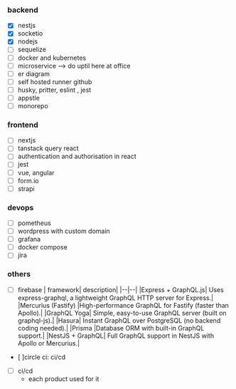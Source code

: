 ### backend

- [x] nestjs
- [x] socketio
- [x] nodejs
- [ ] sequelize 
- [ ] docker and kubernetes
- [ ] microservice --> do uptil here at office
- [ ] er diagram
- [ ] self hosted runner github
- [ ] husky, pritter, eslint , jest
- [ ] appstle
- [ ] monorepo

### frontend

- [ ] nextjs
- [ ] tanstack query react
- [ ] authentication and authorisation in react
- [ ] jest
- [ ] vue, angular
- [ ] form.io
- [ ] strapi

### devops

- [ ] pometheus
- [ ] wordpress with custom domain
- [ ] grafana
- [ ] docker compose
- [ ] jira

### others

- [ ] firebase
      | framework| description|
      |--|--|
      |Express + GraphQL.js| Uses express-graphql, a lightweight GraphQL HTTP server for Express.|
      |Mercurius (Fastify) |High-performance GraphQL for Fastify (faster than Apollo).|
      |GraphQL Yoga| Simple, easy-to-use GraphQL server (built on graphql-js).|
      |Hasura| Instant GraphQL over PostgreSQL (no backend coding needed).|
      |Prisma |Database ORM with built-in GraphQL support.|
      |NestJS + GraphQL| Full GraphQL support in NestJS with Apollo or Mercurius.|
- [ ]circle ci: ci/cd
- [ ] ci/cd
  - each product used for it
